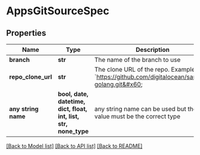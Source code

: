 # AppsGitSourceSpec


## Properties
Name | Type | Description | Notes
------------ | ------------- | ------------- | -------------
**branch** | **str** | The name of the branch to use | [optional] 
**repo_clone_url** | **str** | The clone URL of the repo. Example: &#x60;https://github.com/digitalocean/sample-golang.git&#x60; | [optional] 
**any string name** | **bool, date, datetime, dict, float, int, list, str, none_type** | any string name can be used but the value must be the correct type | [optional]

[[Back to Model list]](../README.md#documentation-for-models) [[Back to API list]](../README.md#documentation-for-api-endpoints) [[Back to README]](../README.md)


